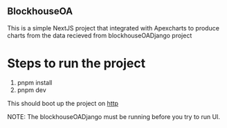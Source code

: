 ## BlockhouseOA

This is a simple NextJS project that integrated with Apexcharts to produce charts from the data recieved from blockhouseOADjango project

# Steps to run the project
1) pnpm install
2) pnpm dev

This should boot up the project on [http](http://localhost:3000/)

NOTE: The blockhouseOADjango must be running before you try to run UI.